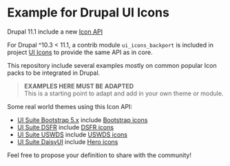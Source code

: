 # Example for Drupal UI Icons

Drupal 11.1 include a new [Icon API](https://www.drupal.org/docs/develop/drupal-apis/icon-api)

For Drupal ^10.3 < 11.1, a contrib module `ui_icons_backport` is included in project
[UI Icons](https://www.drupal.org/project/ui_icons) to provide the same API as in core.

This repository include several examples mostly on common popular Icon packs to
be integrated in Drupal.

> **EXAMPLES HERE MUST BE ADAPTED**  
This is a starting point to adapt and add in your own theme or module.

Some real world themes using this Icon API:

* [UI Suite Bootstrap 5.x](https://www.drupal.org/project/ui_suite_bootstrap) include [Bootstrap icons](https://git.drupalcode.org/project/ui_suite_bootstrap/-/blob/5.1.x/ui_suite_bootstrap.icons.yml)
* [UI Suite DSFR](https://www.drupal.org/project/ui_suite_dsfr) include [DSFR icons](https://git.drupalcode.org/project/ui_suite_dsfr/-/blob/1.1.x/ui_suite_dsfr.icons.yml)
* [UI Suite USWDS](https://www.drupal.org/project/ui_suite_uswds) include [USWDS icons](https://git.drupalcode.org/project/ui_suite_uswds/-/blob/4.0.x/ui_suite_uswds.icons.yml)
* [UI Suite DaisyUI](https://www.drupal.org/project/ui_suite_daisyui) include [Hero icons](https://git.drupalcode.org/project/ui_suite_daisyui/-/blob/4.0.x/ui_suite_daisyui.icons.yml)

Feel free to propose your definition to share with the community!
